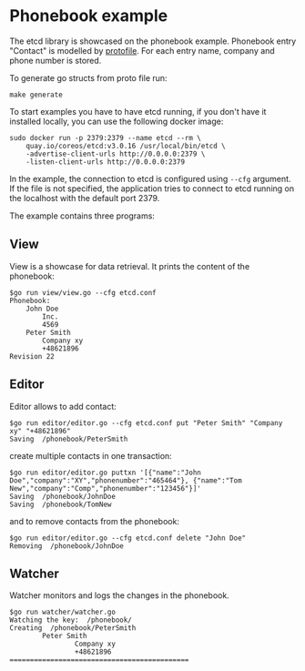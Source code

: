 # Phonebook example

The etcd library is showcased on the phonebook example. Phonebook entry
"Contact" is modelled by [protofile](model/phonebook/phonebook.proto).
For each entry name, company and phone number is stored.

To generate go structs from proto file run:
```
make generate
```

To start examples you have to have etcd running, if you don't have it
installed locally, you can use the following docker image:
```
sudo docker run -p 2379:2379 --name etcd --rm \
    quay.io/coreos/etcd:v3.0.16 /usr/local/bin/etcd \
    -advertise-client-urls http://0.0.0.0:2379 \
    -listen-client-urls http://0.0.0.0:2379
```

In the example, the connection to etcd is configured using `--cfg`
argument.
If the file is not specified, the application tries to connect to etcd
running on the localhost with the default port 2379.
 
The example contains three programs:

## View
View is a showcase for data retrieval. It prints the content
of the phonebook:
```
$go run view/view.go --cfg etcd.conf
Phonebook:
    John Doe
        Inc.
        4569
    Peter Smith
        Company xy
        +48621896
Revision 22
```

## Editor
Editor allows to add contact:
```
$go run editor/editor.go --cfg etcd.conf put "Peter Smith" "Company xy" "+48621896"
Saving  /phonebook/PeterSmith
```
create multiple contacts in one transaction:
```
$go run editor/editor.go puttxn '[{"name":"John Doe","company":"XY","phonenumber":"465464"}, {"name":"Tom New","company":"Comp","phonenumber":"123456"}]'
Saving  /phonebook/JohnDoe
Saving  /phonebook/TomNew
```
and to remove contacts from the phonebook:
```
$go run editor/editor.go --cfg etcd.conf delete "John Doe"
Removing  /phonebook/JohnDoe
```

## Watcher
Watcher monitors and logs the changes in the phonebook.
```
$go run watcher/watcher.go 
Watching the key:  /phonebook/
Creating  /phonebook/PeterSmith
        Peter Smith
                Company xy
                +48621896
============================================
```
